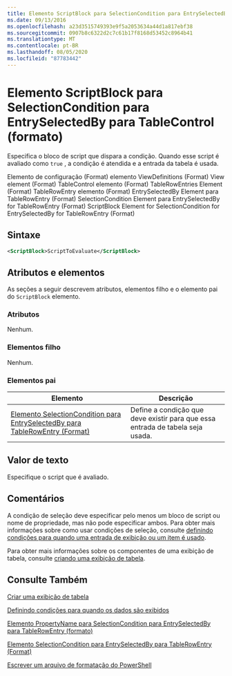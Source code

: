 ```yaml
---
title: Elemento ScriptBlock para SelectionCondition para EntrySelectedBy para TableControl (Format) | Microsoft Docs
ms.date: 09/13/2016
ms.openlocfilehash: a23d3515749393e9f5a2053634a44d1a817ebf38
ms.sourcegitcommit: 0907b8c6322d2c7c61b17f8168d53452c8964b41
ms.translationtype: MT
ms.contentlocale: pt-BR
ms.lasthandoff: 08/05/2020
ms.locfileid: "87783442"
---
```

# <a name="scriptblock-element-for-selectioncondition-for-entryselectedby-for-tablecontrol-format"></a>Elemento ScriptBlock para SelectionCondition para EntrySelectedBy para TableControl (formato)

Especifica o bloco de script que dispara a condição. Quando esse script é avaliado como `true` , a condição é atendida e a entrada da tabela é usada.

Elemento de configuração (Format) elemento ViewDefinitions (Format) View element (Format) TableControl elemento (Format) TableRowEntries Element (Format) TableRowEntry elemento (Format) EntrySelectedBy Element para TableRowEntry (Format) SelectionCondition Element para EntrySelectedBy for TableRowEntry (Format) ScriptBlock Element for SelectionCondition for EntrySelectedBy for TableRowEntry (Format)

## <a name="syntax"></a>Sintaxe

```xml
<ScriptBlock>ScriptToEvaluate</ScriptBlock>
```

## <a name="attributes-and-elements"></a>Atributos e elementos

As seções a seguir descrevem atributos, elementos filho e o elemento pai do `ScriptBlock` elemento.

### <a name="attributes"></a>Atributos

Nenhum.

### <a name="child-elements"></a>Elementos filho

Nenhum.

### <a name="parent-elements"></a>Elementos pai

|Elemento|Descrição|
|-------------|-----------------|
|[Elemento SelectionCondition para EntrySelectedBy para TableRowEntry (Format)](./selectioncondition-element-for-entryselectedby-for-tablecontrol-format.md)|Define a condição que deve existir para que essa entrada de tabela seja usada.|

## <a name="text-value"></a>Valor de texto

Especifique o script que é avaliado.

## <a name="remarks"></a>Comentários

A condição de seleção deve especificar pelo menos um bloco de script ou nome de propriedade, mas não pode especificar ambos. Para obter mais informações sobre como usar condições de seleção, consulte [definindo condições para quando uma entrada de exibição ou um item é usado](./defining-conditions-for-displaying-data.md).

Para obter mais informações sobre os componentes de uma exibição de tabela, consulte [criando uma exibição de tabela](./creating-a-table-view.md).

## <a name="see-also"></a>Consulte Também

[Criar uma exibição de tabela](./creating-a-table-view.md)

[Definindo condições para quando os dados são exibidos](./defining-conditions-for-displaying-data.md)

[Elemento PropertyName para SelectionCondition para EntrySelectedBy para TableRowEntry (formato)](./propertyname-element-for-selectioncondition-for-entryselectedby-for-tablerowentry-format.md)

[Elemento SelectionCondition para EntrySelectedBy para TableRowEntry (Format)](./selectioncondition-element-for-entryselectedby-for-tablecontrol-format.md)

[Escrever um arquivo de formatação do PowerShell](./writing-a-powershell-formatting-file.md)
